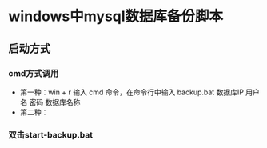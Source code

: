 # windows中mysql数据库备份脚本

## 启动方式
### cmd方式调用
- 第一种：win + r 输入 cmd 命令，在命令行中输入 backup.bat 数据库IP 用户名 密码 数据库名称
- 第二种：
### 双击start-backup.bat
